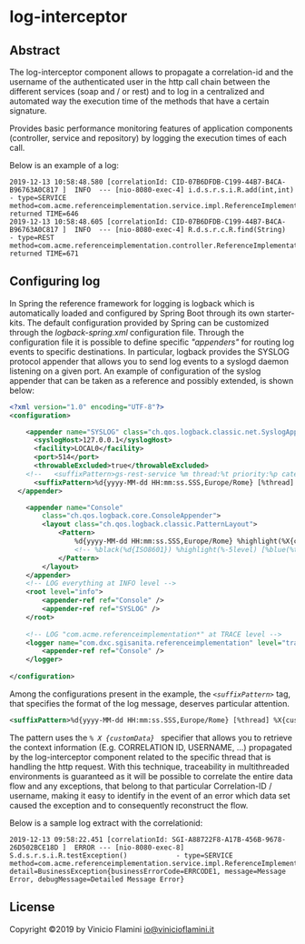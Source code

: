 # log-interceptor

## Abstract

The log-interceptor component allows to propagate a correlation-id and the username of the authenticated user in the http call chain between the different services (soap and / or rest) and to log in a centralized and automated way the execution time of the methods that have a certain signature.

Provides basic performance monitoring features of application components (controller, service and repository) by logging the execution times of each call.

Below is an example of a log:

	2019-12-13 10:58:48.580 [correlationId: CID-07B6DFDB-C199-44B7-B4CA-B96763A0C817 ]  INFO  --- [nio-8080-exec-4] i.d.s.r.s.i.R.add(int,int)  - type=SERVICE method=com.acme.referenceimplementation.service.impl.ReferenceImplementationServiceImpl.add returned TIME=646
	2019-12-13 10:58:48.605 [correlationId: CID-07B6DFDB-C199-44B7-B4CA-B96763A0C817 ]  INFO  --- [nio-8080-exec-4] R.d.s.r.c.R.find(String)    - type=REST method=com.acme.referenceimplementation.controller.ReferenceImplementationController.find returned TIME=671

## Configuring log

In Spring the reference framework for logging is logback which is automatically loaded and configured by Spring Boot through its own starter-kits.
The default configuration provided by Spring can be customized through the _logback-spring.xml_ configuration file.
Through the configuration file it is possible to define specific _"appenders"_ for routing log events to specific destinations.
In particular, logback provides the SYSLOG protocol appender that allows you to send log events to a syslogd daemon listening on a given port.
An example of configuration of the syslog appender that can be taken as a reference and possibly extended, is shown below:

```xml
<?xml version="1.0" encoding="UTF-8"?>
<configuration>

    <appender name="SYSLOG" class="ch.qos.logback.classic.net.SyslogAppender">
	  <syslogHost>127.0.0.1</syslogHost>
	  <facility>LOCAL0</facility>
	  <port>514</port>
	  <throwableExcluded>true</throwableExcluded>
	<!--   <suffixPattern>gs-rest-service %m thread:%t priority:%p category:%c exception:%exception</suffixPattern> -->
	  <suffixPattern>%d{yyyy-MM-dd HH:mm:ss.SSS,Europe/Rome} [%thread] %X{customData} %-5level %logger{36}%-40.40logger{39} - %msg%n</suffixPattern>  
  </appender>

    <appender name="Console"
        class="ch.qos.logback.core.ConsoleAppender">
        <layout class="ch.qos.logback.classic.PatternLayout">
            <Pattern>
            	%d{yyyy-MM-dd HH:mm:ss.SSS,Europe/Rome} %highlight(%X{customData} %-5level) --- [%blue(%15.15t)] %cyan(%-40.40logger{39}) - %msg%n
                <!-- %black(%d{ISO8601}) %highlight(%-5level) [%blue(%t)] %yellow(%C{1.}): %msg%n%throwable -->
            </Pattern>
        </layout>
    </appender>
    <!-- LOG everything at INFO level -->
    <root level="info">
        <appender-ref ref="Console" />
        <appender-ref ref="SYSLOG" />
    </root>
 
    <!-- LOG "com.acme.referenceimplementation*" at TRACE level -->
    <logger name="com.dxc.sgisanita.referenceimplementation" level="trace" additivity="false">
        <appender-ref ref="Console" />
    </logger>
 
</configuration>
```

Among the configurations present in the example, the _`<suffixPattern>`_ tag, that specifies the format of the log message, deserves particular attention.

```xml
<suffixPattern>%d{yyyy-MM-dd HH:mm:ss.SSS,Europe/Rome} [%thread] %X{customData} %-5level %logger{36}%-40.40logger{39} - %msg%n</suffixPattern>
```

The pattern uses the _`% X {customData} `_ specifier that allows you to retrieve the context information (E.g. CORRELATION ID, USERNAME, ...) propagated by the
log-interceptor component related to the specific thread that is handling the http request.
With this technique, traceability in multithreaded environments is guaranteed as it will be possible to correlate the entire data flow and any exceptions,
that belong to that particular Correlation-ID / username, making it easy to identify in the event of an error which data set caused the exception and to
consequently reconstruct the flow.

Below is a sample log extract with the correlationid:

	2019-12-13 09:58:22.451 [correlationId: SGI-A88722F8-A17B-456B-9678-26D502BCE18D ]  ERROR --- [nio-8080-exec-8] S.d.s.r.s.i.R.testException()            - type=SERVICE method=com.acme.referenceimplementation.service.impl.ReferenceImplementationServiceImpl.testException detail=BusinessException{businessErrorCode=ERRCODE1, message=Message Error, debugMessage=Detailed Message Error}

## License
Copyright &copy;2019 by Vinicio Flamini <io@vinicioflamini.it>

    